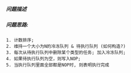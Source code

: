 ##### 问题描述

##### 问题思路:
 
    1. 计数排序; 
    2. 维持一个大小为N的冷冻队列 & 待执行队列 (如何构造?)
    3. 每次从待执行队列中删除某个类型的任务; 加入冷冻队列; 
    4. 如果待执行队列为空，则写入NOP;
    5. 当执行队列里面全部都是NOP时, 则表明执行完成